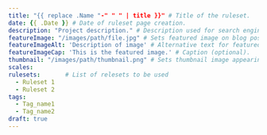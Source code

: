 ```yaml
---
title: "{{ replace .Name "-" " " | title }}" # Title of the ruleset.
date: {{ .Date }} # Date of ruleset page creation.
description: "Project description." # Description used for search engine.
featureImage: "/images/path/file.jpg" # Sets featured image on blog post.
featureImageAlt: 'Description of image' # Alternative text for featured image.
featureImageCap: 'This is the featured image.' # Caption (optional).
thumbnail: "/images/path/thumbnail.png" # Sets thumbnail image appearing inside card on homepage.
scales:
rulesets:       # List of relesets to be used
  - Ruleset 1
  - Ruleset 2
tags:
  - Tag_name1
  - Tag_name2
draft: true
---
```

